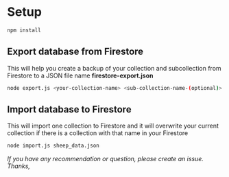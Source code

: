 # Setup

```bash
npm install
```

## Export database from Firestore

This will help you create a backup of your collection and subcollection from Firestore to a JSON file name **firestore-export.json**

```bash
node export.js <your-collection-name> <sub-collection-name-(optional)>
```

## Import database to Firestore

This will import one collection to Firestore and it will overwrite your current collection if there is a collection with that name in your Firestore

```bash
node import.js sheep_data.json
```

*If you have any recommendation or question, please create an issue. Thanks,*
